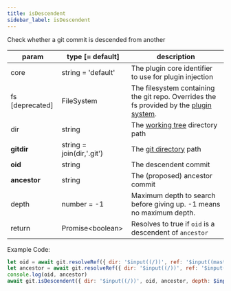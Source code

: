 ```yaml
---
title: isDescendent
sidebar_label: isDescendent
---
```


Check whether a git commit is descended from another

| param           | type [= default]          | description                                                                                               |
| --------------- | ------------------------- | --------------------------------------------------------------------------------------------------------- |
| core            | string = 'default'        | The plugin core identifier to use for plugin injection                                                    |
| fs [deprecated] | FileSystem                | The filesystem containing the git repo. Overrides the fs provided by the [plugin system](./plugin_fs.md). |
| dir             | string                    | The [working tree](dir-vs-gitdir.md) directory path                                                       |
| **gitdir**      | string = join(dir,'.git') | The [git directory](dir-vs-gitdir.md) path                                                                |
| **oid**         | string                    | The descendent commit                                                                                     |
| **ancestor**    | string                    | The (proposed) ancestor commit                                                                            |
| depth           | number = -1               | Maximum depth to search before giving up. -1 means no maximum depth.                                      |
| return          | Promise\<boolean\>        | Resolves to true if `oid` is a descendent of `ancestor`                                                   |

Example Code:

```js live
let oid = await git.resolveRef({ dir: '$input((/))', ref: '$input((master))' })
let ancestor = await git.resolveRef({ dir: '$input((/))', ref: '$input((v0.20.0))' })
console.log(oid, ancestor)
await git.isDescendent({ dir: '$input((/))', oid, ancestor, depth: $input((-1)) })
```
